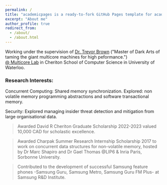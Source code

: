 ```yaml
---
permalink: /
title: "academicpages is a ready-to-fork GitHub Pages template for academic personal websites"
excerpt: "About me"
author_profile: true
redirect_from: 
  - /about/
  - /about.html
---
```


Working under the supervision of
[Dr. Trevor Brown](http://tbrown.pro/) ("Master of Dark Arts of taming the giant multicore machines for high peformance.")   
[@ Multicore Lab](https://mc.uwaterloo.ca/) in Cheriton School of Computer Science in University of Waterloo.

### Research Interests:
Concurrent Computing: Shared memory synchronization. 
Explored: non volatile memory programming abstractions and software transactional memory.

Security: Explored managing insider threat detection and mitigation from large organisational data. 

> Awarded David R Cheriton Graduate Scholarship 2022-2023 valued 10,000 CAD for scholastic excellence. 

> Awarded Charpak Summer Research Internship Scholarship 2017 to work on concurrent data structures for non-volatile memory, hosted by Dr Marc Shapiro and Dr Gael Thomas @LIP6 & Inria Paris, Sorbonne University.

> Contributed to the development of successful Samsung feature phones -Samsung Guru, Samsung Metro, Samsung Guru FM Plus- at Samsung R&D Institute.